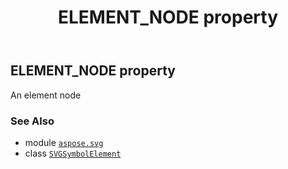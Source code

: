 ﻿---
title: ELEMENT_NODE property
second_title: Aspose.SVG for Python via .NET API References
description: 
type: docs
weight: 510
url: /python-net/aspose.svg/svgsymbolelement/element_node/
is_root: false
---

## ELEMENT_NODE property


An element node

### See Also
* module [`aspose.svg`](../../)
* class [`SVGSymbolElement`](/svg/python-net/aspose.svg/svgsymbolelement)

